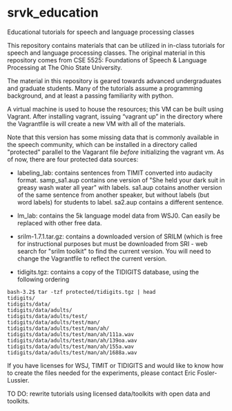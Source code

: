 # srvk_education
Educational tutorials for speech and language processing classes

This repository contains materials that can be utilized in in-class tutorials for speech and language processing classes.
The original material in this repository comes from CSE 5525: Foundations of Speech & Language Processing at The Ohio State University.

The material in this repository is geared towards advanced undergraduates and graduate students.  Many of the tutorials assume a
programming background, and at least a passing familiarity with python.

A virtual machine is used to house the resources; this VM can be built using Vagrant.  After installing vagrant, issuing “vagrant up” in the directory where the Vagrantfile is will create a new VM with all of the materials.

Note that this version has some missing data that is commonly available in the speech community, which can be installed in a directory called "protected" parallel to the Vagarant file *before* initializing the vagrant vm.  As of now, there are four protected data sources:

* labeling_lab: contains sentences from TIMIT converted into audacity format.  samp_sa1.aup contains one version of "She held your dark suit in greasy wash water all year" with labels.  sa1.aup cotains another version of the same sentence from another speaker, but without labels (but word labels) for students to label.  sa2.aup contains a different sentence.

* lm_lab: contains the 5k language model data from WSJ0.  Can easily be replaced with other free data.

* srilm-1.7.1.tar.gz: contains a downloaded version of SRILM (which is free for instructional purposes but must be downloaded from SRI - web search for "srilm toolkit" to find the current version.  You will need to change the Vagrantfile to reflect the current version.

* tidigits.tgz: contains a copy of the TIDIGITS database, using the following ordering

```
bash-3.2$ tar -tzf protected/tidigits.tgz | head
tidigits/
tidigits/data/
tidigits/data/adults/
tidigits/data/adults/test/
tidigits/data/adults/test/man/
tidigits/data/adults/test/man/ah/
tidigits/data/adults/test/man/ah/111a.wav
tidigits/data/adults/test/man/ah/139oa.wav
tidigits/data/adults/test/man/ah/155a.wav
tidigits/data/adults/test/man/ah/1688a.wav
```

If you have licenses for WSJ, TIMIT or TIDIGITS and would like to know how to create the files needed for the experiments, please contact Eric Fosler-Lussier.  

TO DO: rewrite tutorials using licensed data/toolkits with open data and toolkits.